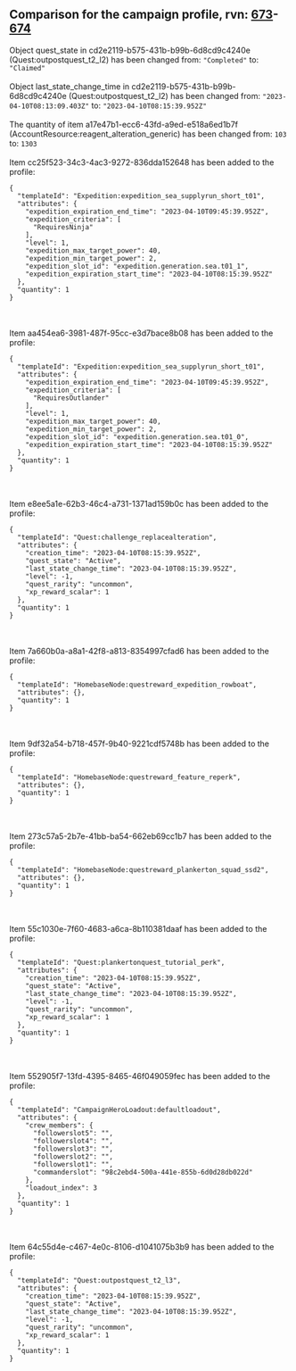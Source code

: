 ## Comparison for the campaign profile, rvn: [673](https://github.com/PRO100KatYT/FortniteProfileRevisions/tree/main/profiles/campaign/673%20campaign.json)-[674](https://github.com/PRO100KatYT/FortniteProfileRevisions/tree/main/profiles/campaign/674%20campaign.json)

Object quest_state in cd2e2119-b575-431b-b99b-6d8cd9c4240e (Quest:outpostquest_t2_l2) has been changed from: `"Completed"` to: `"Claimed"`
<br><br>
Object last_state_change_time in cd2e2119-b575-431b-b99b-6d8cd9c4240e (Quest:outpostquest_t2_l2) has been changed from: `"2023-04-10T08:13:09.403Z"` to: `"2023-04-10T08:15:39.952Z"`
<br><br>
The quantity of item a17e47b1-ecc6-43fd-a9ed-e518a6ed1b7f (AccountResource:reagent_alteration_generic) has been changed from: `103` to: `1303`
<br><br>
Item cc25f523-34c3-4ac3-9272-836dda152648 has been added to the profile:

```
{
  "templateId": "Expedition:expedition_sea_supplyrun_short_t01",
  "attributes": {
    "expedition_expiration_end_time": "2023-04-10T09:45:39.952Z",
    "expedition_criteria": [
      "RequiresNinja"
    ],
    "level": 1,
    "expedition_max_target_power": 40,
    "expedition_min_target_power": 2,
    "expedition_slot_id": "expedition.generation.sea.t01_1",
    "expedition_expiration_start_time": "2023-04-10T08:15:39.952Z"
  },
  "quantity": 1
}
```

<br><br>
Item aa454ea6-3981-487f-95cc-e3d7bace8b08 has been added to the profile:

```
{
  "templateId": "Expedition:expedition_sea_supplyrun_short_t01",
  "attributes": {
    "expedition_expiration_end_time": "2023-04-10T09:45:39.952Z",
    "expedition_criteria": [
      "RequiresOutlander"
    ],
    "level": 1,
    "expedition_max_target_power": 40,
    "expedition_min_target_power": 2,
    "expedition_slot_id": "expedition.generation.sea.t01_0",
    "expedition_expiration_start_time": "2023-04-10T08:15:39.952Z"
  },
  "quantity": 1
}
```

<br><br>
Item e8ee5a1e-62b3-46c4-a731-1371ad159b0c has been added to the profile:

```
{
  "templateId": "Quest:challenge_replacealteration",
  "attributes": {
    "creation_time": "2023-04-10T08:15:39.952Z",
    "quest_state": "Active",
    "last_state_change_time": "2023-04-10T08:15:39.952Z",
    "level": -1,
    "quest_rarity": "uncommon",
    "xp_reward_scalar": 1
  },
  "quantity": 1
}
```

<br><br>
Item 7a660b0a-a8a1-42f8-a813-8354997cfad6 has been added to the profile:

```
{
  "templateId": "HomebaseNode:questreward_expedition_rowboat",
  "attributes": {},
  "quantity": 1
}
```

<br><br>
Item 9df32a54-b718-457f-9b40-9221cdf5748b has been added to the profile:

```
{
  "templateId": "HomebaseNode:questreward_feature_reperk",
  "attributes": {},
  "quantity": 1
}
```

<br><br>
Item 273c57a5-2b7e-41bb-ba54-662eb69cc1b7 has been added to the profile:

```
{
  "templateId": "HomebaseNode:questreward_plankerton_squad_ssd2",
  "attributes": {},
  "quantity": 1
}
```

<br><br>
Item 55c1030e-7f60-4683-a6ca-8b110381daaf has been added to the profile:

```
{
  "templateId": "Quest:plankertonquest_tutorial_perk",
  "attributes": {
    "creation_time": "2023-04-10T08:15:39.952Z",
    "quest_state": "Active",
    "last_state_change_time": "2023-04-10T08:15:39.952Z",
    "level": -1,
    "quest_rarity": "uncommon",
    "xp_reward_scalar": 1
  },
  "quantity": 1
}
```

<br><br>
Item 552905f7-13fd-4395-8465-46f049059fec has been added to the profile:

```
{
  "templateId": "CampaignHeroLoadout:defaultloadout",
  "attributes": {
    "crew_members": {
      "followerslot5": "",
      "followerslot4": "",
      "followerslot3": "",
      "followerslot2": "",
      "followerslot1": "",
      "commanderslot": "98c2ebd4-500a-441e-855b-6d0d28db022d"
    },
    "loadout_index": 3
  },
  "quantity": 1
}
```

<br><br>
Item 64c55d4e-c467-4e0c-8106-d1041075b3b9 has been added to the profile:

```
{
  "templateId": "Quest:outpostquest_t2_l3",
  "attributes": {
    "creation_time": "2023-04-10T08:15:39.952Z",
    "quest_state": "Active",
    "last_state_change_time": "2023-04-10T08:15:39.952Z",
    "level": -1,
    "quest_rarity": "uncommon",
    "xp_reward_scalar": 1
  },
  "quantity": 1
}
```

<br><br>
